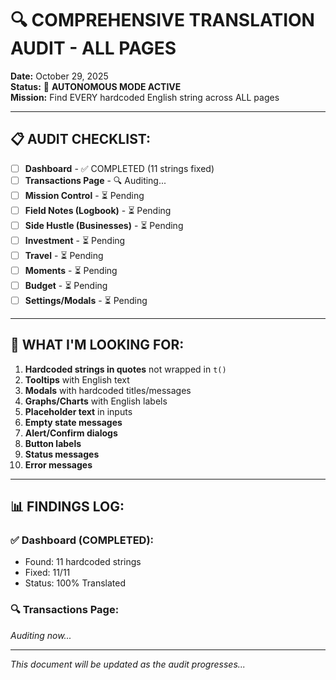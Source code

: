 # 🔍 COMPREHENSIVE TRANSLATION AUDIT - ALL PAGES

**Date:** October 29, 2025  
**Status:** 🤖 **AUTONOMOUS MODE ACTIVE**  
**Mission:** Find EVERY hardcoded English string across ALL pages  

---

## 📋 AUDIT CHECKLIST:

- [ ] **Dashboard** - ✅ COMPLETED (11 strings fixed)
- [ ] **Transactions Page** - 🔍 Auditing...
- [ ] **Mission Control** - ⏳ Pending
- [ ] **Field Notes (Logbook)** - ⏳ Pending
- [ ] **Side Hustle (Businesses)** - ⏳ Pending
- [ ] **Investment** - ⏳ Pending
- [ ] **Travel** - ⏳ Pending
- [ ] **Moments** - ⏳ Pending
- [ ] **Budget** - ⏳ Pending
- [ ] **Settings/Modals** - ⏳ Pending

---

## 🎯 WHAT I'M LOOKING FOR:

1. **Hardcoded strings in quotes** not wrapped in `t()`
2. **Tooltips** with English text
3. **Modals** with hardcoded titles/messages
4. **Graphs/Charts** with English labels
5. **Placeholder text** in inputs
6. **Empty state messages**
7. **Alert/Confirm dialogs**
8. **Button labels**
9. **Status messages**
10. **Error messages**

---

## 📊 FINDINGS LOG:

### ✅ Dashboard (COMPLETED):
- Found: 11 hardcoded strings
- Fixed: 11/11
- Status: 100% Translated

### 🔍 Transactions Page:
*Auditing now...*

---

*This document will be updated as the audit progresses...*
